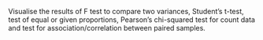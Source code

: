 Visualise the results of F test to compare two variances, Student’s
t-test, test of equal or given proportions, Pearson’s chi-squared test
for count data and test for association/correlation between paired
samples.
